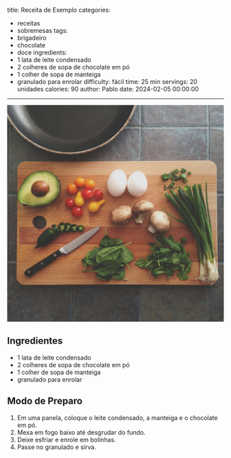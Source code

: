 title: Receita de Exemplo
categories:
  - receitas
  - sobremesas
tags:
  - brigadeiro
  - chocolate
  - doce
ingredients:
  - 1 lata de leite condensado
  - 2 colheres de sopa de chocolate em pó
  - 1 colher de sopa de manteiga
  - granulado para enrolar
difficulty: fácil
time: 25 min
servings: 20 unidades
calories: 90
author: Pablo
date: 2024-02-05 00:00:00
---
![Imagem exemplo](css/images/imagem-exemplo/imagem-exemplo.jpg)

## Ingredientes
- 1 lata de leite condensado  
- 2 colheres de sopa de chocolate em pó  
- 1 colher de sopa de manteiga  
- granulado para enrolar  

## Modo de Preparo
1. Em uma panela, coloque o leite condensado, a manteiga e o chocolate em pó.  
2. Mexa em fogo baixo até desgrudar do fundo.  
3. Deixe esfriar e enrole em bolinhas.  
4. Passe no granulado e sirva.
